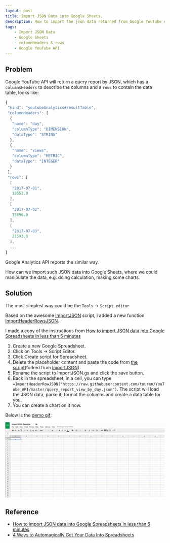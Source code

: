 ```yaml
---
layout: post
title: Import JSON Data into Google Sheets.
description: How to import the json data returned from Google YouTube API into a Google Spreadsheet.
tags: 
    - Import JSON Data
    - Google Sheets
    - columnHeaders & rows
    - Google YouTube API
---
```


## Problem
Google YouTube API will return a query report by JSON, which has a `columnsHeaders` to describe the columns and a `rows` to contain the data table, looks like:
```javascript
{
 "kind": "youtubeAnalytics#resultTable",
 "columnHeaders": [
  {
   "name": "day",
   "columnType": "DIMENSION",
   "dataType": "STRING"
  },
  {
   "name": "views",
   "columnType": "METRIC",
   "dataType": "INTEGER"
  }
 ],
 "rows": [
  [
   "2017-07-01",
   18552.0
  ],
  [
   "2017-07-02",
   15696.0
  ],
  [
   "2017-07-03",
   21593.0
  ],
  ...
}
```

Google Analytics API reports the similar way. 

How can we import such JSON data into Google Sheets, where we could manipulate the data, e.g. doing calculation, making some charts.

## Solution
The most simplest way could be the `Tools` -> `Script editor`

Based on the awesome [ImportJSON] script, I added a new function [ImportHeaderRowsJSON].

I made a copy of the instructions from [How to import JSON data into Google Spreadsheets in less than 5 minutes]

1. Create a new Google Spreadsheet.
1. Click on Tools -> Script Editor.
1. Click Create script for Spreadsheet.
1. Delete the placeholder content and paste the code from [the script][ImportHeaderRowsJSON Raw](forked from [ImportJSON]).
1. Rename the script to ImportJSON.gs and click the save button.
1. Back in the spreadsheet, in a cell, you can type `=ImportHeaderRowJSON("https://raw.githubusercontent.com/touren/YouTube_API/master/query_report_view_by_day.json")`. The script will load the JSON data, parse it, format the columns and create a data table for you.
1. You can create a chart on it now.

Below is the [demo gif][Demo]:

![Import Demo][Demo]


## Reference
* [How to import JSON data into Google Spreadsheets in less than 5 minutes]
* [4 Ways to Automagically Get Your Data Into Spreadsheets]




[How to import JSON data into Google Spreadsheets in less than 5 minutes]: https://medium.com/@paulgambill/how-to-import-json-data-into-google-spreadsheets-in-less-than-5-minutes-a3fede1a014a
[4 Ways to Automagically Get Your Data Into Spreadsheets]: https://www.geckoboard.com/blog/4-ways-to-automagically-get-your-data-into-spreadsheets
[ImportHeaderRowsJSON Raw]: https://raw.githubusercontent.com/touren/YouTube_API/master/importJSON.gs
[ImportHeaderRowsJSON]: https://github.com/touren/YouTube_API/blob/master/importJSON.gs#L99
[ImportJSON]: https://gist.github.com/chrislkeller/5719258
[Demo]: /assets/images/import_json_into_google_sheets/importJSON.gif "Demo GIF"
